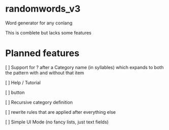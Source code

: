 # randomwords_v3
Word generator for any conlang

This is comblete but lacks some features

# Planned features
[ ] Support for ? after a Category name (in syllables) which expands to both the pattern with and without that item

[ ] Help / Tutorial

[ ] <Clear All> button

[ ] Recursive category definition

[ ] rewrite rules that are applied after everything else

[ ] Simple UI Mode (no fancy lists, just text fields)
